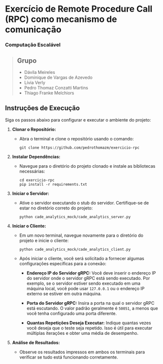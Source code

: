 # Exercício de Remote Procedure Call (RPC) como mecanismo de comunicação

### Computação Escalável


> ## Grupo
>
> - Dávila Meireles
> - Dominique de Vargas de Azevedo
> - Lívia Verly
> - Pedro Thomaz Conzatti Martins
> - Thiago Franke Melchiors


## Instruções de Execução

Siga os passos abaixo para configurar e executar o ambiente do projeto:

1. **Clonar o Repositório:**
   - Abra o terminal e clone o repositório usando o comando:
     ```
     git clone https://github.com/pedrothomazm/exercicio-rpc
     ```

2. **Instalar Dependências:**
   - Navegue para o diretório do projeto clonado e instale as bibliotecas necessárias:
     ```
     cd exercicio-rpc
     pip install -r requirements.txt
     ```

3. **Iniciar o Servidor:**
   - Ative o servidor executando o stub do servidor. Certifique-se de estar no diretório correto do projeto:
     ```
     python cade_analytics_mock/cade_analytics_server.py
     ```

4. **Iniciar o Cliente:**
   - Em um novo terminal, navegue novamente para o diretório do projeto e inicie o cliente:
     ```
     python cade_analytics_mock/cade_analytics_client.py
     ```
     
   - Após iniciar o cliente, você será solicitado a fornecer algumas configurações específicas para a conexão:

     - **Endereço IP do Servidor gRPC:** Você deve inserir o endereço IP do servidor onde o servidor gRPC está sendo executado. Por exemplo, se o servidor estiver sendo executado em uma máquina local, você pode usar `127.0.0.1` ou o endereço IP externo se estiver em outra máquina.
       
     - **Porta do Servidor gRPC:** Insira a porta na qual o servidor gRPC está escutando. O valor padrão geralmente é `50051`, a menos que você tenha configurado uma porta diferente.
       
     - **Quantas Repetições Deseja Executar:** Indique quantas vezes você deseja que o teste seja repetido. Isso é útil para executar múltiplas iterações e obter uma média de desempenho.

5. **Análise de Resultados:**
   - Observe os resultados impressos em ambos os terminais para verificar se tudo está funcionando corretamente.
